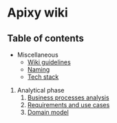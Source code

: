 # Apixy wiki

## Table of contents

- Miscellaneous
  - [Wiki guidelines](./misc/wiki-guidelines)
  - [Naming](./misc/Naming)
  - [Tech stack](./misc/tech-stack)

1. Analytical phase
   1. [Business processes analysis](./it1/01_business-processes)
   2. [Requirements and use cases](./it1/02_requirements)
   3. [Domain model](./it1/03_domain-model)
